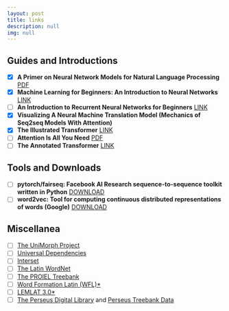 ```yaml
---
layout: post
title: links
description: null
img: null
---
```


## Guides and Introductions 

- [x] **A Primer on Neural Network Models for Natural Language Processing** [PDF](https://u.cs.biu.ac.il/~yogo/nnlp.pdf)
- [x] **Machine Learning for Beginners: An Introduction to Neural Networks** [LINK](https://victorzhou.com/blog/intro-to-neural-networks/)
- [ ] **An Introduction to Recurrent Neural Networks for Beginners** [LINK](https://victorzhou.com/blog/intro-to-rnns/)
- [x] **Visualizing A Neural Machine Translation Model (Mechanics of Seq2seq Models With Attention)**
- [x] **The Illustrated Transformer** [LINK](https://jalammar.github.io/illustrated-transformer/)
- [ ] **Attention Is All You Need** [PDF](https://arxiv.org/abs/1706.03762)
- [ ] **The Annotated Transformer** [LINK](https://nlp.seas.harvard.edu/2018/04/03/attention.html)

## Tools and Downloads
- [ ] **pytorch/fairseq: Facebook AI Research sequence-to-sequence toolkit written in Python** [DOWNLOAD](https://github.com/pytorch/fairseq)
- [ ] **word2vec: Tool for computing continuous distributed representations of words (Google)** [DOWNLOAD](https://code.google.com/archive/p/word2vec/)

## Miscellanea
- [ ] [The UniMorph Project](https://unimorph.org/)
- [ ] [Universal Dependencies](https://universaldependencies.org/)
- [ ] [Interset](https://ufal.mff.cuni.cz/interset)
- [ ] [The Latin WordNet](https://latinwordnet.exeter.ac.uk/)
- [ ] [The PROIEL Treebank](https://proiel.github.io/)
- [ ] [Word Formation Latin (WFL)*](https://progetti.unicatt.it/progetti-milan-wfl-home)
- [ ] [LEMLAT 3.0*](https://www.lemlat3.eu/)
- [ ] [The Perseus Digital Library](https://www.perseus.tufts.edu/hopper/) and [Perseus Treebank Data](https://github.com/PerseusDL/treebank_data)
